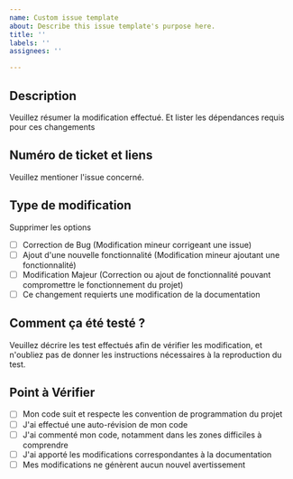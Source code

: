 ```yaml
---
name: Custom issue template
about: Describe this issue template's purpose here.
title: ''
labels: ''
assignees: ''

---
```


## Description
Veuillez résumer la modification effectué. Et lister les dépendances requis pour ces changements

## Numéro de ticket et liens
Veuillez mentioner l'issue concerné.

## Type de modification
Supprimer les options 

- [ ] Correction de Bug (Modification mineur corrigeant une issue)
- [ ] Ajout d'une nouvelle fonctionnalité (Modification mineur ajoutant une fonctionnalité)
- [ ] Modification Majeur (Correction ou ajout de fonctionnalité pouvant compromettre le fonctionnement du projet)
- [ ] Ce changement requierts une modification de la documentation

## Comment ça été testé ?
Veuillez décrire les test effectués afin de vérifier les modification, et n'oubliez pas de donner les instructions nécessaires à la reproduction du test.

## Point à Vérifier
- [ ] Mon code suit et respecte les convention de programmation du projet
- [ ] J'ai effectué une auto-révision de mon code
- [ ] J'ai commenté mon code, notamment dans les zones difficiles à comprendre
- [ ] J'ai apporté les modifications correspondantes à la documentation
- [ ] Mes modifications ne génèrent aucun nouvel avertissement
